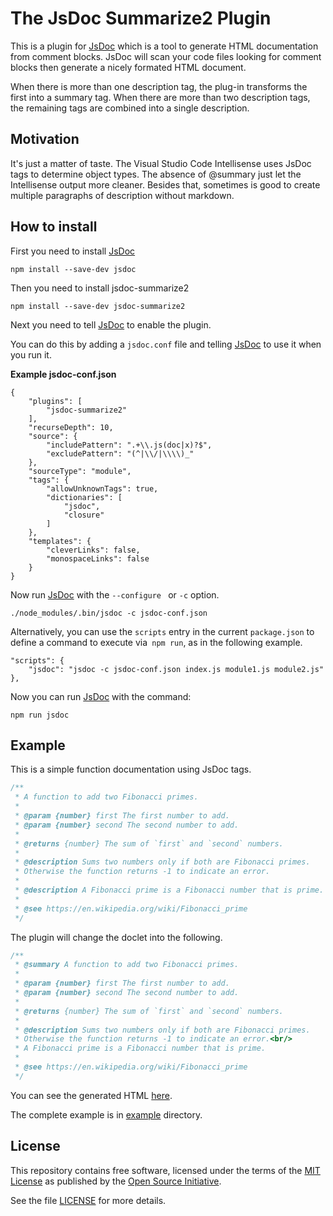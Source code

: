 # The JsDoc Summarize2 Plugin

This is a plugin for [JsDoc](http://usejsdoc.org/) which is a tool to generate HTML documentation from comment blocks. JsDoc will scan your code files looking for comment blocks then generate a nicely formated HTML document.

When there is more than one description tag, the plug-in transforms the first into a summary tag. When there are more than two description tags, the remaining tags are combined into a single description.

## Motivation

It's just a matter of taste. The Visual Studio Code Intellisense uses JsDoc tags to determine object types. The absence of @summary just let the Intellisense output more cleaner. Besides that, sometimes is good to create multiple paragraphs of description without markdown.

## How to install

First you need to install [JsDoc](http://usejsdoc.org/)
```
npm install --save-dev jsdoc
```

Then you need to install jsdoc-summarize2
```
npm install --save-dev jsdoc-summarize2
```

Next you need to tell [JsDoc](http://usejsdoc.org/) to enable the plugin.

You can do this by adding a `jsdoc.conf` file and telling [JsDoc](http://usejsdoc.org/) to use it when you run it.

**Example jsdoc-conf.json**
```
{
    "plugins": [
        "jsdoc-summarize2"
    ],
    "recurseDepth": 10,
    "source": {
        "includePattern": ".+\\.js(doc|x)?$",
        "excludePattern": "(^|\\/|\\\\)_"
    },
    "sourceType": "module",
    "tags": {
        "allowUnknownTags": true,
        "dictionaries": [
            "jsdoc",
            "closure"
        ]
    },
    "templates": {
        "cleverLinks": false,
        "monospaceLinks": false
    }
}
```

Now run [JsDoc](http://usejsdoc.org/) with the `--configure ` or `-c` option.
```
./node_modules/.bin/jsdoc -c jsdoc-conf.json
```

Alternatively, you can use the `scripts` entry in the current `package.json` to define a command to execute via` npm run`, as in the following example.
```
"scripts": {
    "jsdoc": "jsdoc -c jsdoc-conf.json index.js module1.js module2.js"
},
```

Now you can run [JsDoc](http://usejsdoc.org/) with the command:
```
npm run jsdoc
```


## Example

This is a simple function documentation using JsDoc tags.
```js
/**
 * A function to add two Fibonacci primes.
 *
 * @param {number} first The first number to add.
 * @param {number} second The second number to add.
 *
 * @returns {number} The sum of `first` and `second` numbers.
 *
 * @description Sums two numbers only if both are Fibonacci primes.
 * Otherwise the function returns -1 to indicate an error.
 *
 * @description A Fibonacci prime is a Fibonacci number that is prime.
 *
 * @see https://en.wikipedia.org/wiki/Fibonacci_prime
 */
```

The plugin will change the doclet into the following.
```js
/**
 * @summary A function to add two Fibonacci primes.
 *
 * @param {number} first The first number to add.
 * @param {number} second The second number to add.
 *
 * @returns {number} The sum of `first` and `second` numbers.
 *
 * @description Sums two numbers only if both are Fibonacci primes.
 * Otherwise the function returns -1 to indicate an error.<br/>
 * A Fibonacci prime is a Fibonacci number that is prime.
 *
 * @see https://en.wikipedia.org/wiki/Fibonacci_prime
 */
```

You can see the generated HTML [here](http://htmlpreview.github.io/?https://github.com/jramos-br/jsdoc-summarize2/blob/master/example/out/module-example.html).

The complete example is in [example](example) directory.

## License

This repository contains free software, licensed under the terms of the
[MIT License](http://opensource.org/licenses/MIT) as published by the
[Open Source Initiative](http://opensource.org).

See the file [LICENSE](LICENSE) for more details.
